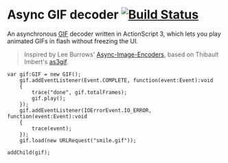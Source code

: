 # Async GIF decoder [![Build Status](https://travis-ci.org/honzabrecka/async-gif-decoder.svg?branch=master)](https://travis-ci.org/honzabrecka/async-gif-decoder)

An asynchronous [GIF](http://www.w3.org/Graphics/GIF/spec-gif89a.txt) decoder written in ActionScript 3, which lets you play animated GIFs in flash without freezing the UI.

> Inspired by Lee Burrows' [Async-Image-Encoders](https://github.com/LeeBurrows/Async-Image-Encoders), based on Thibault Imbert's [as3gif](https://code.google.com/p/as3gif/).

```as3
var gif:GIF = new GIF();
    gif.addEventListener(Event.COMPLETE, function(event:Event):void
    {
        trace("done", gif.totalFrames);
        gif.play();
    });
    gif.addEventListener(IOErrorEvent.IO_ERROR, function(event:Event):void
    {
	    trace(event);
    });
    gif.load(new URLRequest("smile.gif"));

addChild(gif);
```